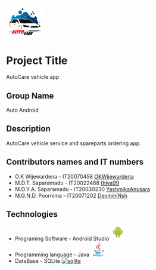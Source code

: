 <img src="pic/autoCare.png" width="100px" >


# Project Title

AutoCare vehicle app
## Group Name

Auto Android

## Description

AutoCare vehicle service and spareparts ordering app.


## Contributors names and IT numbers
  

* O.K Wijewardena - IT20070458 <a href="https://github.com/OKWijewardena">OKWijewardena</a>
* M.D.T. Saparamadu - IT20022488 <a href="https://github.com/thiva99">thiva99</a>
* M.D.Y.A. Saparamadu - IT20030230 <a href="https://github.com/YashmikaAnusara">YashmikaAnusara</a>
* M.G.N.D. Poornima - IT20071202 <a href="https://github.com/DevminiNsh">DevminiNsh</a>

## Technologies

* Programing Software - Android Studio
  <a href="https://developer.android.com" target="_blank"> <img src="https://raw.githubusercontent.com/devicons/devicon/master/icons/android/android-original-wordmark.svg" alt="android" width="40" height="40"/> </a> 
* Programming language - Java 
  <a href="https://www.java.com" target="_blank"> <img src="https://raw.githubusercontent.com/devicons/devicon/master/icons/java/java-original.svg" alt="java" width="40" height="40"/> </a> 
* DataBase - SQLite
  <a href="https://www.sqlite.org/" target="_blank"> <img src="https://www.vectorlogo.zone/logos/sqlite/sqlite-icon.svg" alt="sqlite" width="40" height="40"/> </a> 
 
 
